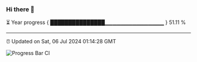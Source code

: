 ### Hi there 👋

⏳ Year progress { ███████████████▁▁▁▁▁▁▁▁▁▁▁▁▁▁▁ } 51.11 %

---

⏰ Updated on Sat, 06 Jul 2024 01:14:28 GMT

![Progress Bar CI](https://github.com/liununu/liununu/workflows/Progress%20Bar%20CI/badge.svg)
